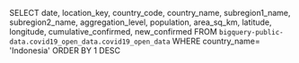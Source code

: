 SELECT
date,
location_key,
country_code,
country_name,
subregion1_name,
subregion2_name,
aggregation_level,
population,
area_sq_km,
latitude,
longitude,
cumulative_confirmed,
new_confirmed
FROM `bigquery-public-data.covid19_open_data.covid19_open_data`
WHERE country_name= 'Indonesia'
ORDER BY 1 DESC 
